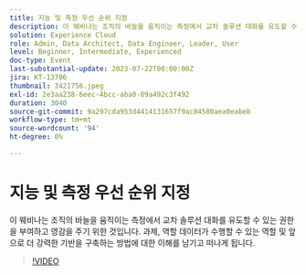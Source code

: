 ```yaml
---
title: 지능 및 측정 우선 순위 지정
description: 이 웨비나는 조직의 바늘을 움직이는 측정에서 교차 솔루션 대화를 유도할 수 있는 권한을 부여하고 영감을 주기 위한 것입니다. 과제, 역할 데이터가 수행할 수 있는 역할 및 앞으로 더 강력한 기반을 구축하는 방법에 대한 이해를 남기고 떠나게 됩니다.
solution: Experience Cloud
role: Admin, Data Architect, Data Engineer, Leader, User
level: Beginner, Intermediate, Experienced
doc-type: Event
last-substantial-update: 2023-07-22T00:00:00Z
jira: KT-13706
thumbnail: 3421756.jpeg
exl-id: 2e3aa238-6eec-4bcc-aba0-09a492c3f492
duration: 3040
source-git-commit: 9a297cda953d4414131657f9ac84580aea0eabeb
workflow-type: tm+mt
source-wordcount: '94'
ht-degree: 0%

---
```


# 지능 및 측정 우선 순위 지정

이 웨비나는 조직의 바늘을 움직이는 측정에서 교차 솔루션 대화를 유도할 수 있는 권한을 부여하고 영감을 주기 위한 것입니다. 과제, 역할 데이터가 수행할 수 있는 역할 및 앞으로 더 강력한 기반을 구축하는 방법에 대한 이해를 남기고 떠나게 됩니다.

>[!VIDEO](https://video.tv.adobe.com/v/3421756/?learn=on)
